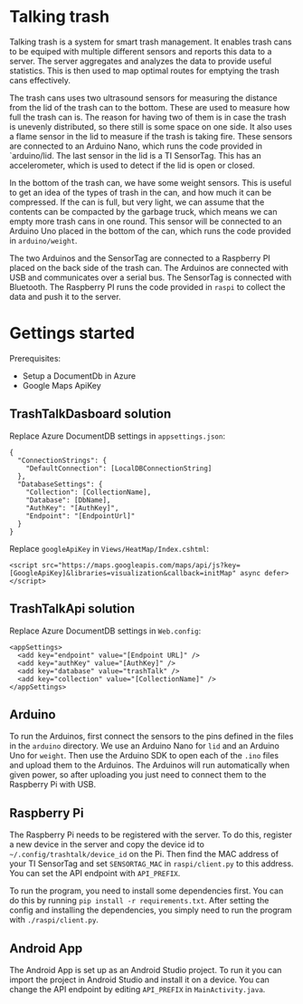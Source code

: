Talking trash
=============

Talking trash is a system for smart trash management. It enables trash cans to
be equiped with multiple different sensors and reports this data to a server.
The server aggregates and analyzes the data to provide useful statistics.
This is then used to map optimal routes for emptying the trash cans
effectively.

The trash cans uses two ultrasound sensors for measuring the distance from the
lid of the trash can to the bottom. These are used to measure how full the
trash can is. The reason for having two of them is in case the trash is
unevenly distributed, so there still is some space on one side. It also uses a
flame sensor in the lid to measure if the trash is taking fire. These sensors
are connected to an Arduino Nano, which runs the code provided in
`arduino/lid. The last sensor in the lid is a TI SensorTag. This has an
accelerometer, which is used to detect if the lid is open or closed.

In the bottom of the trash can, we have some weight sensors. This is useful to
get an idea of the types of trash in the can, and how much it can be
compressed. If the can is full, but very light, we can assume that the
contents can be compacted by the garbage truck, which means we can empty more
trash cans in one round. This sensor will be connected to an Arduino Uno
placed in the bottom of the can, which runs the code provided in
`arduino/weight`.

The two Arduinos and the SensorTag are connected to a Raspberry PI placed on
the back side of the trash can. The Arduinos are connected with USB and
communicates over a serial bus. The SensorTag is connected with Bluetooth. The
Raspberry PI runs the code provided in `raspi` to collect the data and push
it to the server.


Gettings started
================

Prerequisites:
* Setup a DocumentDb in Azure
* Google Maps ApiKey


TrashTalkDasboard solution
--------------------------

Replace Azure DocumentDB settings in `appsettings.json`:

```
{
  "ConnectionStrings": {
    "DefaultConnection": [LocalDBConnectionString]
  },
  "DatabaseSettings": {
    "Collection": [CollectionName],
    "Database": [DbName],
    "AuthKey": "[AuthKey]",
    "Endpoint": "[EndpointUrl]"
  }
}
```

Replace `googleApiKey` in `Views/HeatMap/Index.cshtml`:

```
<script src="https://maps.googleapis.com/maps/api/js?key=[GoogleApiKey]&libraries=visualization&callback=initMap" async defer></script>
```

TrashTalkApi solution
---------------------

Replace Azure DocumentDB settings in `Web.config`:

```
<appSettings>
  <add key="endpoint" value="[Endpoint URL]" />
  <add key="authKey" value="[AuthKey]" />
  <add key="database" value="trashTalk" />
  <add key="collection" value="[CollectionName]" />
</appSettings>
```


Arduino
-------

To run the Arduinos, first connect the sensors to the pins defined in the
files in the `arduino` directory. We use an Arduino Nano for `lid` and an
Arduino Uno for `weight`. Then use the Arduino SDK to open each of the `.ino`
files and upload them to the Arduinos. The Arduinos will run automatically
when given power, so after uploading you just need to connect them to the
Raspberry Pi with USB.


Raspberry Pi
------------

The Raspberry Pi needs to be registered with the server. To do this, register
a new device in the server and copy the device id to
`~/.config/trashtalk/device_id` on the Pi. Then find the MAC address of your
TI SensorTag and set `SENSORTAG_MAC` in `raspi/client.py` to this address. You
can set the API endpoint with `API_PREFIX`.

To run the program, you need to install some dependencies first. You can do
this by running `pip install -r requirements.txt`. After setting the config
and installing the dependencies, you simply need to run the program with
`./raspi/client.py`.


Android App
-----------

The Android App is set up as an Android Studio project. To run it you can
import the project in Android Studio and install it on a device. You can
change the API endpoint by editing `API_PREFIX` in `MainActivity.java`.
